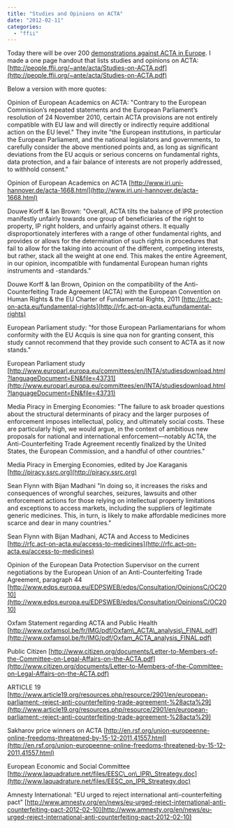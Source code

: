 ```yaml
---
title: "Studies and Opinions on ACTA"
date: "2012-02-11"
categories: 
  - "ffii"
---
```


Today there will be over 200 [demonstrations against ACTA in Europe](https://www.accessnow.org/policy-activism/press-blog/acta-protest-feb-11). I made a one page handout that lists studies and opinions on ACTA: [http://people.ffii.org/~ante/acta/Studies-on-ACTA.pdf](http://people.ffii.org/~ante/acta/Studies-on-ACTA.pdf)

Below a version with more quotes:

Opinion of European Academics on ACTA: "Contrary to the European Commission’s repeated statements and the European Parliament’s resolution of 24 November 2010, certain ACTA provisions are not entirely compatible with EU law and will directly or indirectly require additional action on the EU level." They invite "the European institutions, in particular the European Parliament, and the national legislators and governments, to carefully consider the above mentioned points and, as long as significant deviations from the EU acquis or serious concerns on fundamental rights, data protection, and a fair balance of interests are not properly addressed, to withhold consent."

Opinion of European Academics on ACTA [http://www.iri.uni-hannover.de/acta-1668.html](http://www.iri.uni-hannover.de/acta-1668.html)

Douwe Korff & Ian Brown: "Overall, ACTA tilts the balance of IPR protection manifestly unfairly towards one group of beneficiaries of the right to property, IP right holders, and unfairly against others. It equally disproportionately interferes with a range of other fundamental rights, and provides or allows for the determination of such rights in procedures that fail to allow for the taking into account of the different, competing interests, but rather, stack all the weight at one end. This makes the entire Agreement, in our opinion, incompatible with fundamental European human rights instruments and -standards."

Douwe Korff & Ian Brown, Opinion on the compatibility of the Anti-Counterfeiting Trade Agreement (ACTA) with the European Convention on Human Rights & the EU Charter of Fundamental Rights, 2011 [http://rfc.act-on-acta.eu/fundamental-rights](http://rfc.act-on-acta.eu/fundamental-rights)

European Parliament study: "for those European Parliamentarians for whom conformity with the EU Acquis is sine qua non for granting consent, this study cannot recommend that they provide such consent to ACTA as it now stands."

European Parliament study [http://www.europarl.europa.eu/committees/en/INTA/studiesdownload.html?languageDocument=EN&file=43731](http://www.europarl.europa.eu/committees/en/INTA/studiesdownload.html?languageDocument=EN&file=43731)

Media Piracy in Emerging Economies: "The failure to ask broader questions about the structural determinants of piracy and the larger purposes of enforcement imposes intellectual, policy, and ultimately social costs. These are particularly high, we would argue, in the context of ambitious new proposals for national and international enforcement—notably ACTA, the Anti-Counterfeiting Trade Agreement recently finalized by the United States, the European Commission, and a handful of other countries."

Media Piracy in Emerging Economies, edited by Joe Karaganis [http://piracy.ssrc.org](http://piracy.ssrc.org)

Sean Flynn with Bijan Madhani "In doing so, it increases the risks and consequences of wrongful searches, seizures, lawsuits and other enforcement actions for those relying on intellectual property limitations and exceptions to access markets, including the suppliers of legitimate generic medicines. This, in turn, is likely to make affordable medicines more scarce and dear in many countries."

Sean Flynn with Bijan Madhani, ACTA and Access to Medicines [http://rfc.act-on-acta.eu/access-to-medicines](http://rfc.act-on-acta.eu/access-to-medicines)

Opinion of the European Data Protection Supervisor on the current negotiations by the European Union of an Anti-Counterfeiting Trade Agreement, paragraph 44 [http://www.edps.europa.eu/EDPSWEB/edps/Consultation/OpinionsC/OC2010](http://www.edps.europa.eu/EDPSWEB/edps/Consultation/OpinionsC/OC2010)

Oxfam Statement regarding ACTA and Public Health [http://www.oxfamsol.be/fr/IMG/pdf/Oxfam\_ACTA\_analysis\_FINAL.pdf](http://www.oxfamsol.be/fr/IMG/pdf/Oxfam_ACTA_analysis_FINAL.pdf)

Public Citizen [http://www.citizen.org/documents/Letter-to-Members-of-the-Committee-on-Legal-Affairs-on-the-ACTA.pdf](http://www.citizen.org/documents/Letter-to-Members-of-the-Committee-on-Legal-Affairs-on-the-ACTA.pdf)

ARTICLE 19 [http://www.article19.org/resources.php/resource/2901/en/european-parliament:-reject-anti-counterfeiting-trade-agreement-%28acta%29](http://www.article19.org/resources.php/resource/2901/en/european-parliament:-reject-anti-counterfeiting-trade-agreement-%28acta%29)

Sakharov price winners on ACTA [http://en.rsf.org/union-europeenne-online-freedoms-threatened-by-15-12-2011,41557.html](http://en.rsf.org/union-europeenne-online-freedoms-threatened-by-15-12-2011,41557.html)

European Economic and Social Committee [http://www.laquadrature.net/files/EESC\_on\_IPR\_Streategy.doc](http://www.laquadrature.net/files/EESC_on_IPR_Streategy.doc)

Amnesty International: "EU urged to reject international anti-counterfeiting pact" [http://www.amnesty.org/en/news/eu-urged-reject-international-anti-counterfeiting-pact-2012-02-10](http://www.amnesty.org/en/news/eu-urged-reject-international-anti-counterfeiting-pact-2012-02-10)
